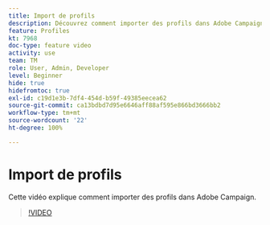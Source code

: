 ```yaml
---
title: Import de profils
description: Découvrez comment importer des profils dans Adobe Campaign
feature: Profiles
kt: 7968
doc-type: feature video
activity: use
team: TM
role: User, Admin, Developer
level: Beginner
hide: true
hidefromtoc: true
exl-id: c19d1e3b-7df4-454d-b59f-49385eecea62
source-git-commit: ca13bdbd7d95e6646aff88af595e866bd3666bb2
workflow-type: tm+mt
source-wordcount: '22'
ht-degree: 100%

---
```


# Import de profils

Cette vidéo explique comment importer des profils dans Adobe Campaign.

>[!VIDEO](https://video.tv.adobe.com/v/25608?quality=12)
